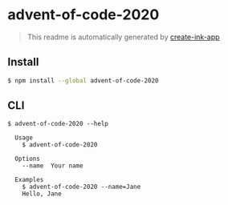 # advent-of-code-2020

> This readme is automatically generated by [create-ink-app](https://github.com/vadimdemedes/create-ink-app)


## Install

```bash
$ npm install --global advent-of-code-2020
```


## CLI

```
$ advent-of-code-2020 --help

  Usage
    $ advent-of-code-2020

  Options
    --name  Your name

  Examples
    $ advent-of-code-2020 --name=Jane
    Hello, Jane
```
